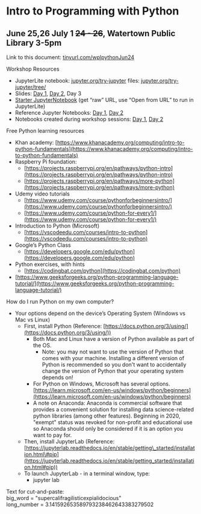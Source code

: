 # Intro to Programming with Python

## June 25,26 July 1 ~~24 \- 26~~, Watertown Public Library 3-5pm

Link to this document: [tinyurl.com/wplpythonJun24](http://tinyurl.com/wplpythonJun24)

Workshop Resources

* JupyterLite notebook: [jupyter.org/try-jupyter](https://jupyter.org/try-jupyter)		files: [jupyter.org/try-jupyter/tree/](https://jupyter.org/try-jupyter/tree/)  
* Slides: [Day 1](https://docs.google.com/presentation/d/1r-J5uWoKcr1t1zqCkzbC_srbQGolAHsbhfhgMJxBcis/edit?slide=id.g36a934da722_0_0#slide=id.g36a934da722_0_0), [Day 2](https://docs.google.com/presentation/d/1gXzlWfqH-lroGVUy9FSCgEYoPXEX3VhJ9gI_MvfrOuY), Day 3  
* [Starter JupyterNotebook](https://github.com/jlchang/wpl_python_20250624/blob/main/first_last_JupyterNb.ipynb) (get “raw” URL, use “Open from URL” to run in JupyterLite)  
* Reference Jupyter Notebooks: [Day 1](https://github.com/jlchang/wpl_python_20250624/blob/main/wpl_pythonJun25.ipynb), [Day 2](https://github.com/jlchang/wpl_python_20250624/blob/main/wpl_pythonJun26.ipynb)  
* Notebooks created during workshop sessions: [Day 1](https://github.com/jlchang/wpl_python_20250624/blob/main/Day1_notebook.ipynb), [Day 2](https://github.com/jlchang/wpl_python_20250624/blob/main/Day2_notebook.ipynb)

Free Python learning resources

* Khan academy: [https://www.khanacademy.org/computing/intro-to-python-fundamentals](https://www.khanacademy.org/computing/intro-to-python-fundamentals)  
* Raspberry Pi foundation:  
  * [https://projects.raspberrypi.org/en/pathways/python-intro](https://projects.raspberrypi.org/en/pathways/python-intro)  
  * [https://projects.raspberrypi.org/en/pathways/more-python](https://projects.raspberrypi.org/en/pathways/more-python)  
* Udemy video tutorials  
  *  [https://www.udemy.com/course/pythonforbeginnersintro/](https://www.udemy.com/course/pythonforbeginnersintro/)  
  * [https://www.udemy.com/course/python-for-every1/](https://www.udemy.com/course/python-for-every1/)  
* Introduction to Python (Microsoft)  
  * [https://vscodeedu.com/courses/intro-to-python](https://vscodeedu.com/courses/intro-to-python)  
* Google’s Python Class  
  * [https://developers.google.com/edu/python](https://developers.google.com/edu/python)  
* Python exercises, with hints  
  * [https://codingbat.com/python](https://codingbat.com/python)  
* [https://www.geeksforgeeks.org/python-programming-language-tutorial/](https://www.geeksforgeeks.org/python-programming-language-tutorial/)

How do I run Python on my own computer?

* Your options depend on the device’s Operating System (Windows vs Mac vs Linux)   
  * First, install Python (Reference: [https://docs.python.org/3/using/](https://docs.python.org/3/using/))  
    * Both Mac and Linux have a version of Python available as part of the OS.  
      * Note: you may not want to use the version of Python that comes with your machine. Installing a different version of Python is recommended  so you don't want to accidentally change the version of Python that your operating system depends on\!  
    * For Python on Windows, Microsoft has several options. [https://learn.microsoft.com/en-us/windows/python/beginners](https://learn.microsoft.com/en-us/windows/python/beginners)  
    * A note on Anaconda: Anaconda is commercial software that provides a convenient solution for installing data science-related python libraries (among other features). Beginning in 2020, "exempt" status was revoked for non-profit and educational use so Anaconda should only be considered if it is an option you want to pay for.    
  * Then, install JupyterLab (Reference: [https://jupyterlab.readthedocs.io/en/stable/getting\_started/installation.html\#pip](https://jupyterlab.readthedocs.io/en/stable/getting_started/installation.html#pip))  
  * To launch JupyterLab \- in a terminal window, type:  
    * jupyter lab

Text for cut-and-paste:  
big\_word \= "supercalifragilisticexpialidocious"  
long\_number \= 3.141592653589793238462643383279502  
